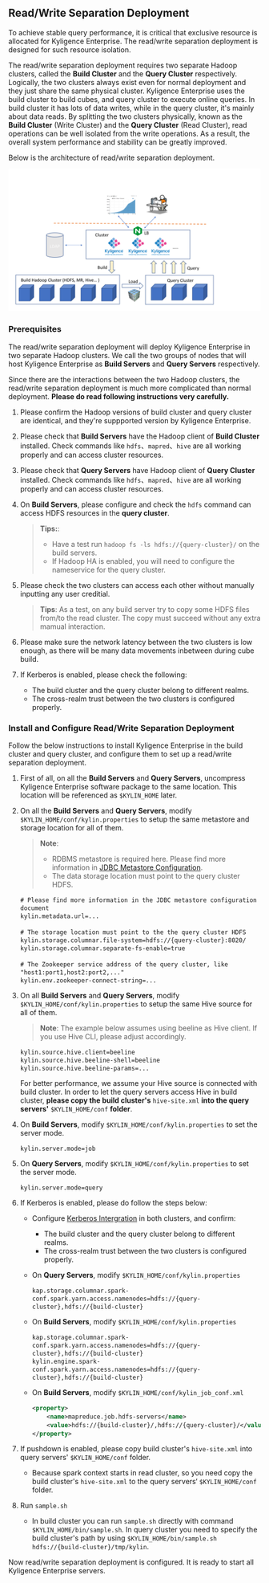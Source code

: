 ## Read/Write Separation Deployment

To achieve stable query performance, it is critical that exclusive resource is allocated for Kyligence Enterprise. The read/write separation deployment is designed for such resource isolation.

The read/write separation deployment requires two separate Hadoop clusters, called the **Build Cluster** and the **Query Cluster** respectively. Logically, the two clusters always exist even for normal deployment and they just share the same physical cluster. Kyligence Enterprise uses the build cluster to build cubes, and query cluster to execute online queries. In build cluster it has lots of data writes, while in the query cluster, it's mainly about data reads. By splitting the two clusters physically, known as the **Build Cluster** (Write Cluster) and the **Query Cluster** (Read Cluster), read operations can be well isolated from the write operations. As a result, the overall system performance and stability can be greatly improved.

Below is the architecture of read/write separation deployment.

![Deployment Architecture](images/rw.png)

### Prerequisites

The read/write separation deployment will deploy Kyligence Enterprise in two separate Hadoop clusters. We call the two groups of nodes that will host Kyligence Enterprise as **Build Servers** and **Query Servers** respectively.

Since there are the interactions between the two Hadoop clusters, the read/write separation deployment is much more complicated than normal deployment. **Please do read following instructions very carefully.**

1. Please confirm the Hadoop versions of build cluster and query cluster are identical, and they're suppported version by Kyligence Enterprise.

2. Please check that **Build Servers** have the Hadoop client of **Build Cluster** installed. Check commands like `hdfs`、`mapred`、`hive` are all working properly and can access cluster resources.

3. Please check that **Query Servers** have Hadoop client of **Query Cluster** installed. Check commands like `hdfs`、`mapred`、`hive` are all working properly and can access cluster resources.

4. On **Build Servers**, please configure and check the `hdfs` command can access HDFS resources in the **query cluster**.

   > **Tips:**:
   > - Have a test run `hadoop fs -ls hdfs://{query-cluster}/` on the build servers.
   > - If Hadoop HA is enabled, you will need to configure the nameservice for the query cluster.

5. Please check the two clusters can access each other without manually inputting any user creditial.

   > **Tips**: As a test, on any build server try to copy some HDFS files from/to the read cluster. The copy must succeed without any extra mamual interaction.

6. Please make sure the network latency between the two clusters is low enough, as there will be many data movements inbetween during cube build.

7. If  Kerberos is enabled, please check the following:

   - The build cluster and the query cluster belong to different realms.
   - The cross-realm trust between the two clusters is configured properly.

### Install and Configure Read/Write Separation Deployment

Follow the below instructions to install Kyligence Enterprise in the build cluster and query cluster, and configure them to set up a read/write separation deployment.

1. First of all, on all the **Build Servers** and **Query Servers**, uncompress Kyligence Enterprise software package to the same location. This location will be referenced as `$KYLIN_HOME` later.

2. On all the **Build Servers** and **Query Servers**, modify `$KYLIN_HOME/conf/kylin.properties` to setup the same metastore and storage location for all of them.

   > **Note**: 
   > - RDBMS metastore is required here. Please find more information in [JDBC Metastore Configuration](../config/metastore_jdbc_mysql.en.md).
   > - The data storage location must point to the query cluster HDFS.

   ```properties
   # Please find more information in the JDBC metastore configuration document
   kylin.metadata.url=...
   
   # The storage location must point to the the query cluster HDFS
   kylin.storage.columnar.file-system=hdfs://{query-cluster}:8020/
   kylin.storage.columnar.separate-fs-enable=true
   
   # The Zookeeper service address of the query cluster, like "host1:port1,host2:port2,..."
   kylin.env.zookeeper-connect-string=...
   ```

3. On all **Build Servers** and **Query Servers**, modify `$KYLIN_HOME/conf/kylin.properties` to setup the same Hive source for all of them.

   > **Note**: The example below assumes using beeline as Hive client. If you use Hive CLI, please adjust accordingly.

   ```properties
   kylin.source.hive.client=beeline
   kylin.source.hive.beeline-shell=beeline
   kylin.source.hive.beeline-params=...
   ```

   For better performance, we assume your Hive source is connected with build cluster. In order to let the query servers access Hive in build cluster, **please copy the build cluster's** `hive-site.xml` **into the query servers'** `$KYLIN_HOME/conf` **folder**.

4. On **Build Servers**, modify `$KYLIN_HOME/conf/kylin.properties` to set the server mode.

   ```properties
   kylin.server.mode=job
   ```

5. On **Query Servers**, modify `$KYLIN_HOME/conf/kylin.properties` to set the server mode.

   ```properties
   kylin.server.mode=query
   ```

6. If Kerberos is enabled, please do follow the steps below:

   - Configure [Kerberos Intergration](../security/kerberos.en.md) in both clusters, and confirm:

     - The build cluster and the query cluster belong to different realms.
     - The cross-realm trust between the two clusters is configured properly.

   - On **Query Servers**, modify `$KYLIN_HOME/conf/kylin.properties`

     ```properties
     kap.storage.columnar.spark-conf.spark.yarn.access.namenodes=hdfs://{query-cluster},hdfs://{build-cluster}
     ```

   - On **Build Servers**, modify `$KYLIN_HOME/conf/kylin.properties`

     ```properties
     kap.storage.columnar.spark-conf.spark.yarn.access.namenodes=hdfs://{query-cluster},hdfs://{build-cluster}    
     kylin.engine.spark-conf.spark.yarn.access.namenodes=hdfs://{query-cluster},hdfs://{build-cluster}
     ```

   - On **Build Servers**, modify `$KYLIN_HOME/conf/kylin_job_conf.xml`

     ```xml
     <property>
         <name>mapreduce.job.hdfs-servers</name>
         <value>hdfs://{build-cluster}/,hdfs://{query-cluster}/</value>
     </property>
     ```
   
7. If pushdown is enabled, please copy build cluster's `hive-site.xml` into query servers' `$KYLIN_HOME/conf` folder.

   - Because spark context starts in read cluster, so you need copy the build cluster's `hive-site.xml` to the query servers‘ `$KYLIN_HOME/conf` folder.

8. Run `sample.sh`

   - In build cluster you can run `sample.sh` directly with command `$KYLIN_HOME/bin/sample.sh`. In query cluster you need to specify the build cluster's path by using `$KYLIN_HOME/bin/sample.sh hdfs://{build-cluster}/tmp/kylin`.

Now read/write separation deployment is configured. It is ready to start all Kyligence Enterprise servers.
